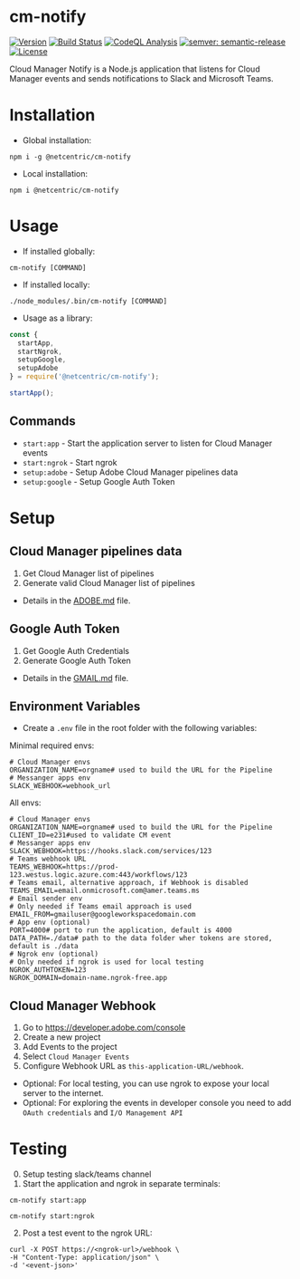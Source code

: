 # cm-notify
[![Version](https://img.shields.io/npm/v/@netcentric/cm-notify.svg)](https://npmjs.org/package/@netcentric/cm-notify)
[![Build Status](https://github.com/netcentric/cm-notify/workflows/CI/badge.svg?branch=main)](https://github.com/netcentric/cm-notify/actions)
[![CodeQL Analysis](https://github.com/netcentric/cm-notify/workflows/CodeQL/badge.svg?branch=main)](https://github.com/netcentric/cm-notify/actions)
[![semver: semantic-release](https://img.shields.io/badge/semver-semantic--release-blue.svg)](https://github.com/semantic-release/semantic-release)
[![License](https://img.shields.io/badge/License-Apache%202.0-blue.svg)](https://opensource.org/licenses/Apache-2.0)

Cloud Manager Notify is a Node.js application that listens for Cloud Manager events and sends notifications to Slack and Microsoft Teams.

# Installation
- Global installation:
```
npm i -g @netcentric/cm-notify
```
- Local installation:
```
npm i @netcentric/cm-notify
```

# Usage
- If installed globally:
```
cm-notify [COMMAND]
```
- If installed locally:
```
./node_modules/.bin/cm-notify [COMMAND]
```
- Usage as a library:
```javascript
const {
  startApp,
  startNgrok,
  setupGoogle,
  setupAdobe
} = require('@netcentric/cm-notify');

startApp();
````
## Commands

- `start:app` - Start the application server to listen for Cloud Manager events
- `start:ngrok` - Start ngrok
- `setup:adobe` - Setup Adobe Cloud Manager pipelines data
- `setup:google` - Setup Google Auth Token

# Setup

## Cloud Manager pipelines data

1. Get Cloud Manager list of pipelines
2. Generate valid Cloud Manager list of pipelines
- Details in the [ADOBE.md](docs/setup/ADOBE.md) file.

## Google Auth Token

1. Get Google Auth Credentials
2. Generate Google Auth Token
- Details in the [GMAIL.md](docs/setup/GMAIL.md) file.

## Environment Variables
- Create a `.env` file in the root folder with the following variables:

Minimal required envs:
```
# Cloud Manager envs
ORGANIZATION_NAME=orgname# used to build the URL for the Pipeline
# Messanger apps env
SLACK_WEBHOOK=webhook_url
```
All envs:
```
# Cloud Manager envs
ORGANIZATION_NAME=orgname# used to build the URL for the Pipeline
CLIENT_ID=e231#used to validate CM event
# Messanger apps env
SLACK_WEBHOOK=https://hooks.slack.com/services/123
# Teams webhook URL
TEAMS_WEBHOOK=https://prod-123.westus.logic.azure.com:443/workflows/123
# Teams email, alternative approach, if Webhook is disabled
TEAMS_EMAIL=email.onmicrosoft.com@amer.teams.ms
# Email sender env
# Only needed if Teams email approach is used
EMAIL_FROM=gmailuser@googleworkspacedomain.com
# App env (optional)
PORT=4000# port to run the application, default is 4000
DATA_PATH=./data# path to the data folder wher tokens are stored, default is ./data
# Ngrok env (optional)
# Only needed if ngrok is used for local testing
NGROK_AUTHTOKEN=123
NGROK_DOMAIN=domain-name.ngrok-free.app
```

## Cloud Manager Webhook

1. Go to https://developer.adobe.com/console
2. Create a new project
3. Add Events to the project
4. Select `Cloud Manager Events`
5. Configure Webhook URL as `this-application-URL/webhook`.

- Optional: For local testing, you can use ngrok to expose your local server to the internet.
- Optional: For exploring the events in developer console you need to add `OAuth credentials` and `I/O Management API`

# Testing
0. Setup testing slack/teams channel
1. Start the application and ngrok in separate terminals:
```
cm-notify start:app
```
```
cm-notify start:ngrok
```

2. Post a test event to the ngrok URL:
```
curl -X POST https://<ngrok-url>/webhook \
-H "Content-Type: application/json" \
-d '<event-json>'
```


